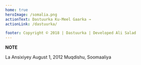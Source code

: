 ```yaml
---
home: true
heroImage: /somalia.png
actionText: Dastuurka Ku-Meel Gaarka →
actionLink: /dastuurka/

footer: Copyright © 2018 | Dastuurka | Developed Ali Salad
---
```

<div class="tip custom-block"><p class="custom-block-title"></p><strong>NOTE</strong><p>La Ansixiyey August 1, 2012 Muqdishu, Soomaaliya</p></div>

